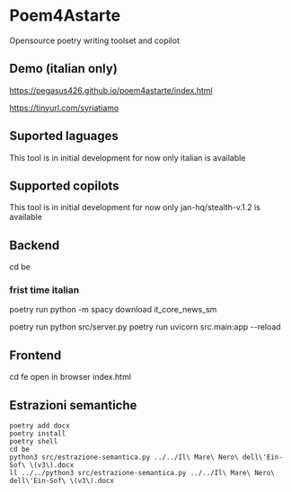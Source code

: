 # Poem4Astarte

Opensource poetry writing toolset and copilot

## Demo (italian only)

https://pegasus426.github.io/poem4astarte/index.html

https://tinyurl.com/syriatiamo


## Suported laguages
This tool is in initial development for now only italian is available

## Supported copilots
This tool is in initial development for now only jan-hq/stealth-v.1.2 is available

## Backend 
cd be
### frist time italian
poetry run python -m spacy download it_core_news_sm

poetry run python src/server.py
poetry run uvicorn src.main:app --reload

## Frontend
cd fe
open in browser index.html

## Estrazioni semantiche
```
poetry add docx
poetry install
poetry shell
cd be
python3 src/estrazione-semantica.py ../../Il\ Mare\ Nero\ dell\'Ein-Sof\ \(v3\).docx 
ll ../../python3 src/estrazione-semantica.py ../../Il\ Mare\ Nero\ dell\'Ein-Sof\ \(v3\).docx 

